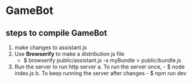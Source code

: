 # GameBot

## steps to compile GameBot
1. make changes to assistant.js
2. Use **Browserify** to make a distribution js file
    - $ browserify public/assistant.js -s myBundle > public/bundle.js
3. Run the server to run http server
    a. To run the server once, 
        - $ node index.js
    b. To keep running the server after changes
        - $ npm run dev